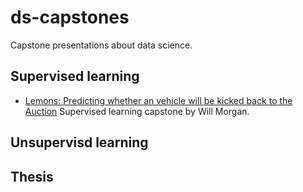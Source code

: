 # ds-capstones
Capstone presentations about data science.

## Supervised learning
- [Lemons: Predicting whether an vehicle will be kicked back to the Auction](https://github.com/ExtraLime/lemons) Supervised learning capstone by Will Morgan. 

## Unsupervisd learning


## Thesis
